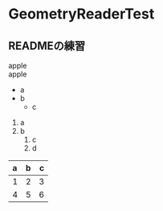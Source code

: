 # GeometryReaderTest

## READMEの練習

apple  
apple

- a
- b
  - c

1. a
1. b
    1. c
    1. d


| a | b | c |
|:---|:---:|---:|
|1 |2 |3 |
|4 |5 |6 |
